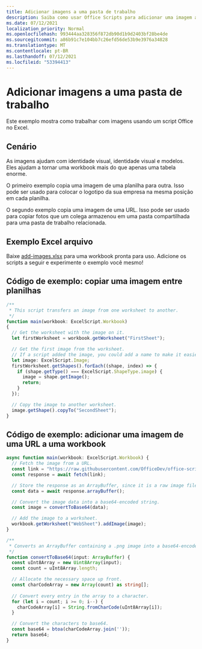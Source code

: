 ```yaml
---
title: Adicionar imagens a uma pasta de trabalho
description: Saiba como usar Office Scripts para adicionar uma imagem a uma planilha e copiá-la entre planilhas.
ms.date: 07/12/2021
localization_priority: Normal
ms.openlocfilehash: 993444aa328356f872db90d1b9d2403bf28be4de
ms.sourcegitcommit: a86b91c7e104bb7c26efd56de53b9e3976a34828
ms.translationtype: MT
ms.contentlocale: pt-BR
ms.lasthandoff: 07/12/2021
ms.locfileid: "53394413"
---
```

# <a name="add-images-to-a-workbook"></a>Adicionar imagens a uma pasta de trabalho

Este exemplo mostra como trabalhar com imagens usando um script Office no Excel.

## <a name="scenario"></a>Cenário

As imagens ajudam com identidade visual, identidade visual e modelos. Eles ajudam a tornar uma workbook mais do que apenas uma tabela enorme.

O primeiro exemplo copia uma imagem de uma planilha para outra. Isso pode ser usado para colocar o logotipo da sua empresa na mesma posição em cada planilha.

O segundo exemplo copia uma imagem de uma URL. Isso pode ser usado para copiar fotos que um colega armazenou em uma pasta compartilhada para uma pasta de trabalho relacionada.

## <a name="sample-excel-file"></a>Exemplo Excel arquivo

Baixe <a href="add-images.xlsx">add-images.xlsx</a> para uma workbook pronta para uso. Adicione os scripts a seguir e experimente o exemplo você mesmo!

## <a name="sample-code-copy-an-image-across-worksheets"></a>Código de exemplo: copiar uma imagem entre planilhas

```TypeScript
/**
 * This script transfers an image from one worksheet to another.
 */
function main(workbook: ExcelScript.Workbook)
{
  // Get the worksheet with the image on it.
  let firstWorksheet = workbook.getWorksheet("FirstSheet");

  // Get the first image from the worksheet.
  // If a script added the image, you could add a name to make it easier to find.
  let image: ExcelScript.Image;
  firstWorksheet.getShapes().forEach((shape, index) => {
    if (shape.getType() === ExcelScript.ShapeType.image) {
      image = shape.getImage();
      return;
    }
  });

  // Copy the image to another worksheet.
  image.getShape().copyTo("SecondSheet");
}
```

## <a name="sample-code-add-an-image-from-a-url-to-a-workbook"></a>Código de exemplo: adicionar uma imagem de uma URL a uma workbook

```TypeScript
async function main(workbook: ExcelScript.Workbook) {
  // Fetch the image from a URL.
  const link = "https://raw.githubusercontent.com/OfficeDev/office-scripts-docs/master/docs/images/git-octocat.png";
  const response = await fetch(link);

  // Store the response as an ArrayBuffer, since it is a raw image file.
  const data = await response.arrayBuffer();

  // Convert the image data into a base64-encoded string.
  const image = convertToBase64(data);

  // Add the image to a worksheet.
  workbook.getWorksheet("WebSheet").addImage(image);
}

/**
 * Converts an ArrayBuffer containing a .png image into a base64-encoded string.
 */
function convertToBase64(input: ArrayBuffer) {
  const uInt8Array = new Uint8Array(input);
  const count = uInt8Array.length;

  // Allocate the necessary space up front.
  const charCodeArray = new Array(count) as string[];
  
  // Convert every entry in the array to a character.
  for (let i = count; i >= 0; i--) { 
    charCodeArray[i] = String.fromCharCode(uInt8Array[i]);
  }

  // Convert the characters to base64.
  const base64 = btoa(charCodeArray.join(''));
  return base64;
}
```
